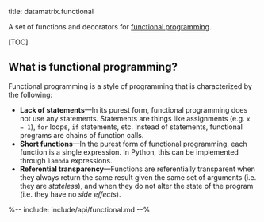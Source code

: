 title: datamatrix.functional

A set of functions and decorators for [functional programming](https://docs.python.org/3.6/howto/functional.html).

[TOC]

## What is functional programming?

Functional programming is a style of programming that is characterized by the following:

- __Lack of statements__—In its purest form, functional programming does not use any statements. Statements are things like assignments (e.g. `x  = 1`), `for` loops, `if` statements, etc. Instead of statements, functional programs are chains of function calls.
- __Short functions__—In the purest form of functional programming, each function is a single expression. In Python, this can be implemented through `lambda` expressions.
- __Referential transparency__—Functions are referentially transparent when they always return the same result given the same set of arguments (i.e. they are *stateless*), and when they do not alter the state of the program (i.e. they have no *side effects*).

%-- include: include/api/functional.md --%
